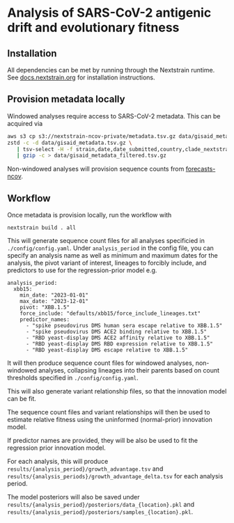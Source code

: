 # Analysis of SARS-CoV-2 antigenic drift and evolutionary fitness

## Installation

All dependencies can be met by running through the Nextstrain runtime.
See [docs.nextstrain.org](https://docs.nextstrain.org/en/latest/install.html) for installation instructions.

## Provision metadata locally

Windowed analyses require access to SARS-CoV-2 metadata.
This can be acquired via

```bash
aws s3 cp s3://nextstrain-ncov-private/metadata.tsv.gz data/gisaid_metadata.tsv.gz
zstd -c -d data/gisaid_metadata.tsv.gz \
   | tsv-select -H -f strain,date,date_submitted,country,clade_nextstrain,Nextclade_pango,QC_overall_status \
   | gzip -c > data/gisaid_metadata_filtered.tsv.gz
```

Non-windowed analyses will provision sequence counts from [forecasts-ncov](https://github.com/nextstrain/forecasts-ncov).


## Workflow

Once metadata is provision locally, run the workflow with

```
nextstrain build . all
```

This will generate sequence count files for all analyses specificied in `./config/config.yaml`.
Under `analysis_period` in the config file, you can specify an analysis name as well as minimum and maximum dates for the analysis, the pivot variant of interest, lineages to forcibly include, and predictors to use for the regression-prior model e.g.

```
analysis_period:
  xbb15:
    min_date: "2023-01-01"
    max_date: "2023-12-01"
    pivot: "XBB.1.5"
    force_include: "defaults/xbb15/force_include_lineages.txt"
    predictor_names:
      - "spike pseudovirus DMS human sera escape relative to XBB.1.5"
      - "spike pseudovirus DMS ACE2 binding relative to XBB.1.5"
      - "RBD yeast-display DMS ACE2 affinity relative to XBB.1.5"
      - "RBD yeast-display DMS RBD expression relative to XBB.1.5"
      - "RBD yeast-display DMS escape relative to XBB.1.5"
```

It will then produce sequence count files for windowed analyses, non-windowed analyses, collapsing lineages into their parents based on count thresholds specified in `./config/config.yaml`.

This will also generate variant relationship files, so that the innovation model can be fit.

The sequence count files and variant relationships will then be used to estimate relative fitness using the uninformed (normal-prior) innovation model.

If predictor names are provided, they will be also be used to fit the regression prior innovation model.

For each analysis, this will produce `results/{analysis_period}/growth_advantage.tsv` and `results/{analysis_periods}/growth_advantage_delta.tsv` for each analysis period.

The model posteriors will also be saved under `results/{analysis_period}/posteriors/data_{location}.pkl` and `results/{analysis_period}/posteriors/samples_{location}.pkl`.
